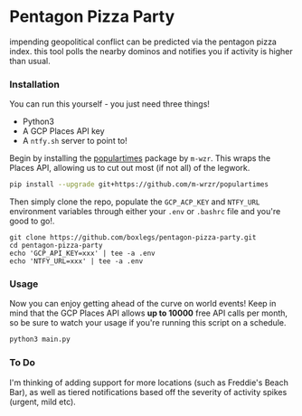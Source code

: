 # Pentagon Pizza Party
impending geopolitical conflict can be predicted via the pentagon pizza index. this tool polls the nearby dominos and notifies you if activity is higher than usual.

### Installation
You can run this yourself - you just need three things!

- Python3
- A GCP Places API key
- A `ntfy.sh` server to point to!

Begin by installing the [populartimes](https://github.com/m-wrzr/populartimes/tree/master) package by `m-wzr`. This wraps the Places API, allowing us to cut out most (if not all) of the legwork.

```sh
pip install --upgrade git+https://github.com/m-wrzr/populartimes
```

Then simply clone the repo, populate the `GCP_ACP_KEY` and `NTFY_URL` environment variables through either your `.env` or `.bashrc` file and you're good to go!.

```
git clone https://github.com/boxlegs/pentagon-pizza-party.git
cd pentagon-pizza-party
echo 'GCP_API_KEY=xxx' | tee -a .env
echo 'NTFY_URL=xxx' | tee -a .env
```
### Usage
Now you can enjoy getting ahead of the curve on world events! Keep in mind that the GCP Places API allows **up to 10000** free API calls per month, so be sure to watch your usage if you're running this script on a schedule.

```sh
python3 main.py
```

### To Do
I'm thinking of adding support for more locations (such as Freddie's Beach Bar), as well as tiered notifications based off the severity of activity spikes (urgent, mild etc). 
